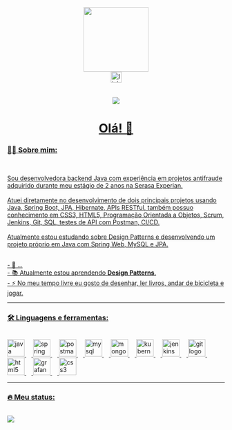 <div align="center">
  <img height="150" src="https://media.giphy.com/media/M9gbBd9nbDrOTu1Mqx/giphy.gif"  />
</div>

<div align="center">
  <a href="https://linkedin.com/in/https://www.linkedin.com/in/catharynaas" target="blank"><img src="https://img.shields.io/static/v1?message=LinkedIn&logo=linkedin&label=&color=0077B5&logoColor=white&labelColor=&style=for-the-badge" height="25" alt="linkedin logo"  />
  <!--<img src="https://img.shields.io/static/v1?message=Youtube&logo=youtube&label=&color=FF0000&logoColor=white&labelColor=&style=for-the-badge" height="25" alt="youtube logo"  />-->
  <!--<img src="https://img.shields.io/static/v1?message=Twitter&logo=twitter&label=&color=1DA1F2&logoColor=white&labelColor=&style=for-the-badge" height="25" alt="twitter logo"  />-->
</div>
<br><br>

<div align="center">
  <img src="https://komarev.com/ghpvc/?username=catharyna-angela&style=flat)" />
</div>

<h1 align="center">Olá! 👋</h1>

<h3 align="left">👩‍💻  Sobre mim:</h3><br>

<p align="left"> Sou desenvolvedora backend Java com experiência em projetos antifraude adquirido durante meu estágio de 2 anos na Serasa Experian.<br>
 <br> Atuei diretamente no desenvolvimento de dois principais projetos usando Java, Spring Boot, JPA, Hibernate, APIs RESTful, também possuo conhecimento em CSS3, HTML5, Programação Orientada a Objetos, Scrum, Jenkins, Git, SQL, testes de API com Postman, CI/CD.<br>
 <br> Atualmente estou estudando sobre Design Patterns e desenvolvendo um projeto próprio em Java com Spring Web, MySQL e JPA.

 <br>- 🔭 ...
 <br>- 📚 Atualmente estou aprendendo **Design Patterns**.
 <br>- ⚡ No meu tempo livre eu gosto de desenhar, ler livros, andar de bicicleta e jogar.</p>

---

<h3 align="left">🛠 Linguagens e ferramentas:</h3> <br>

<div align="left">
  <img src="https://cdn.jsdelivr.net/gh/devicons/devicon/icons/java/java-original-wordmark.svg" height="40" alt="java logo"  />
  <img width="12" />
  <img src="https://cdn.jsdelivr.net/gh/devicons/devicon/icons/spring/spring-original.svg" height="40" alt="spring logo"  />
  <img width="12" />
  <img src="https://cdn.jsdelivr.net/gh/devicons/devicon/icons/postman/postman-original.svg" height="40" alt="postman logo"  />
  <img width="12" />
  <img src="https://cdn.jsdelivr.net/gh/devicons/devicon/icons/mysql/mysql-original-wordmark.svg" height="40" alt="mysql logo"  />
  <img width="12" />
  <img src="https://cdn.jsdelivr.net/gh/devicons/devicon/icons/mongodb/mongodb-plain-wordmark.svg" height="40" alt="mongodb logo"  />
  <img width="12" />
  <img src="https://cdn.jsdelivr.net/gh/devicons/devicon/icons/kubernetes/kubernetes-original.svg" height="40" alt="kubernetes logo"  />
  <img width="12" />
  <img src="https://cdn.jsdelivr.net/gh/devicons/devicon/icons/jenkins/jenkins-original.svg" height="40" alt="jenkins logo"  />
  <img width="12" />
  <img src="https://cdn.jsdelivr.net/gh/devicons/devicon/icons/git/git-original.svg" height="40" alt="git logo"  />
  <img width="12" />
  <img src="https://cdn.jsdelivr.net/gh/devicons/devicon/icons/html5/html5-original.svg" height="40" alt="html5 logo"  />
  <img width="12" />
  <img src="https://cdn.jsdelivr.net/gh/devicons/devicon/icons/grafana/grafana-original.svg" height="40" alt="grafana logo"  />
  <img width="12" />
  <img src="https://cdn.jsdelivr.net/gh/devicons/devicon/icons/css3/css3-original.svg" height="40" alt="css3 logo"  />
</div>

---
<h3 align="left">🔥   Meu status:</h3> <br>
<img align="left" src="https://github-readme-stats.vercel.app/api/top-langs/?username=catharyna-angela&langs_count=8&theme=dracula" /><br><br>

